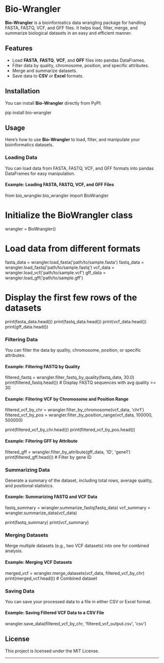 
# Bio-Wrangler

**Bio-Wrangler** is a bioinformatics data wrangling package for handling FASTA, FASTQ, VCF, and GFF files. It helps load, filter, merge, and summarize biological datasets in an easy and efficient manner.

## Features

- Load **FASTA**, **FASTQ**, **VCF**, and **GFF** files into pandas DataFrames.
- Filter data by quality, chromosome, position, and specific attributes.
- Merge and summarize datasets.
- Save data to **CSV** or **Excel** formats.

## Installation

You can install **Bio-Wrangler** directly from PyPI:


pip install bio-wrangler


## Usage

Here’s how to use **Bio-Wrangler** to load, filter, and manipulate your bioinformatics datasets.

### Loading Data

You can load data from FASTA, FASTQ, VCF, and GFF formats into pandas DataFrames for easy manipulation.

#### Example: Loading FASTA, FASTQ, VCF, and GFF Files


from bio_wrangler.bio_wrangler import BioWrangler

# Initialize the BioWrangler class
wrangler = BioWrangler()

# Load data from different formats
fasta_data = wrangler.load_fasta('path/to/sample.fasta')
fastq_data = wrangler.load_fastq('path/to/sample.fastq')
vcf_data = wrangler.load_vcf('path/to/sample.vcf')
gff_data = wrangler.load_gff('path/to/sample.gff')

# Display the first few rows of the datasets
print(fasta_data.head())
print(fastq_data.head())
print(vcf_data.head())
print(gff_data.head())


### Filtering Data

You can filter the data by quality, chromosome, position, or specific attributes.

#### Example: Filtering FASTQ by Quality


filtered_fastq = wrangler.filter_fastq_by_quality(fastq_data, 30.0)
print(filtered_fastq.head())  # Display FASTQ sequences with avg quality >= 30


#### Example: Filtering VCF by Chromosome and Position Range


filtered_vcf_by_chr = wrangler.filter_by_chromosome(vcf_data, 'chr1')
filtered_vcf_by_pos = wrangler.filter_by_position_range(vcf_data, 100000, 500000)

print(filtered_vcf_by_chr.head())
print(filtered_vcf_by_pos.head())


#### Example: Filtering GFF by Attribute


filtered_gff = wrangler.filter_by_attribute(gff_data, 'ID', 'gene1')
print(filtered_gff.head())  # Filter by gene ID


### Summarizing Data

Generate a summary of the dataset, including total rows, average quality, and positional statistics.

#### Example: Summarizing FASTQ and VCF Data


fastq_summary = wrangler.summarize_fastq(fastq_data)
vcf_summary = wrangler.summarize_data(vcf_data)

print(fastq_summary)
print(vcf_summary)


### Merging Datasets

Merge multiple datasets (e.g., two VCF datasets) into one for combined analysis.

#### Example: Merging VCF Datasets


merged_vcf = wrangler.merge_datasets(vcf_data, filtered_vcf_by_chr)
print(merged_vcf.head())  # Combined dataset


### Saving Data

You can save your processed data to a file in either CSV or Excel format.

#### Example: Saving Filtered VCF Data to a CSV File


wrangler.save_data(filtered_vcf_by_chr, 'filtered_vcf_output.csv', 'csv')


## License

This project is licensed under the MIT License.

---